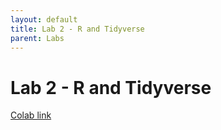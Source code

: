 ```yaml
---
layout: default
title: Lab 2 - R and Tidyverse
parent: Labs
---
```

# Lab 2 - R and Tidyverse
[Colab link](https://colab.research.google.com/drive/1NoTDwOJi9g52YePIFBx6FYkbU_KTcA4M)
